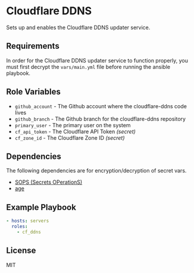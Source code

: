# Cloudflare DDNS

Sets up and enables the Cloudflare DDNS updater service.

## Requirements

In order for the Cloudflare DDNS updater service to function properly, you must
first decrypt the `vars/main.yml` file before running the ansible playbook.

## Role Variables

*   `github_account` - The Github account where the cloudflare-ddns code lives
*   `github_branch` - The Github branch for the cloudflare-ddns repository
*   `primary_user` - The primary user on the system
*   `cf_api_token` - The Cloudflare API Token _(secret)_
*   `cf_zone_id` - The Cloudflare Zone ID _(secret)_

## Dependencies

The following dependencies are for encryption/decryption of secret vars.

*   [SOPS (Secrets OPerationS)](https://github.com/mozilla/sops)
*   [age](https://github.com/FiloSottile/age)

## Example Playbook

```yml
- hosts: servers
  roles:
    - cf_ddns
```

## License

MIT
